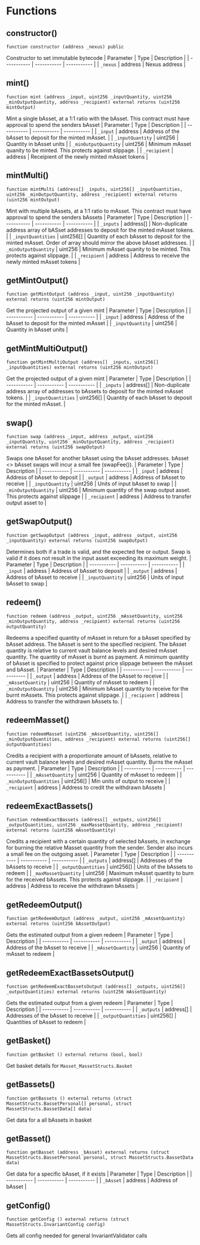 # Functions

## constructor()
`function constructor (address _nexus) public`

Constructor to set immutable bytecode
| Parameter   | Type        | Description |
| ----------- | ----------- | ----------- | 
| `_nexus` | address | Nexus address |

## mint()
`function mint (address _input, uint256 _inputQuantity, uint256 _minOutputQuantity, address _recipient) external returns (uint256 mintOutput)`

Mint a single bAsset, at a 1:1 ratio with the bAsset. This contract must have approval to spend the senders bAsset
| Parameter   | Type        | Description |
| ----------- | ----------- | ----------- | 
| `_input` | address | Address of the bAsset to deposit for the minted mAsset. |
| `_inputQuantity` | uint256 | Quantity in bAsset units |
| `_minOutputQuantity` | uint256 | Minimum mAsset quanity to be minted. This protects against slippage. |
| `_recipient` | address | Receipient of the newly minted mAsset tokens |

## mintMulti()
`function mintMulti (address[] _inputs, uint256[] _inputQuantities, uint256 _minOutputQuantity, address _recipient) external returns (uint256 mintOutput)`

Mint with multiple bAssets, at a 1:1 ratio to mAsset. This contract must have approval to spend the senders bAssets
| Parameter   | Type        | Description |
| ----------- | ----------- | ----------- | 
| `_inputs` | address[] | Non-duplicate address array of bASset addresses to deposit for the minted mAsset tokens. |
| `_inputQuantities` | uint256[] | Quantity of each bAsset to deposit for the minted mAsset.Order of array should mirror the above bAsset addresses. |
| `_minOutputQuantity` | uint256 | Minimum mAsset quanity to be minted. This protects against slippage. |
| `_recipient` | address | Address to receive the newly minted mAsset tokens |

## getMintOutput()
`function getMintOutput (address _input, uint256 _inputQuantity) external returns (uint256 mintOutput)`

Get the projected output of a given mint
| Parameter   | Type        | Description |
| ----------- | ----------- | ----------- | 
| `_input` | address | Address of the bAsset to deposit for the minted mAsset |
| `_inputQuantity` | uint256 | Quantity in bAsset units |

## getMintMultiOutput()
`function getMintMultiOutput (address[] _inputs, uint256[] _inputQuantities) external returns (uint256 mintOutput)`

Get the projected output of a given mint
| Parameter   | Type        | Description |
| ----------- | ----------- | ----------- | 
| `_inputs` | address[] | Non-duplicate address array of addresses to bAssets to deposit for the minted mAsset tokens. |
| `_inputQuantities` | uint256[] | Quantity of each bAsset to deposit for the minted mAsset. |

## swap()
`function swap (address _input, address _output, uint256 _inputQuantity, uint256 _minOutputQuantity, address _recipient) external returns (uint256 swapOutput)`

Swaps one bAsset for another bAsset using the bAsset addresses.bAsset <> bAsset swaps will incur a small fee (swapFee()).
| Parameter   | Type        | Description |
| ----------- | ----------- | ----------- | 
| `_input` | address | Address of bAsset to deposit |
| `_output` | address | Address of bAsset to receive |
| `_inputQuantity` | uint256 | Units of input bAsset to swap |
| `_minOutputQuantity` | uint256 | Minimum quantity of the swap output asset. This protects against slippage |
| `_recipient` | address | Address to transfer output asset to |

## getSwapOutput()
`function getSwapOutput (address _input, address _output, uint256 _inputQuantity) external returns (uint256 swapOutput)`

Determines both if a trade is valid, and the expected fee or output.Swap is valid if it does not result in the input asset exceeding its maximum weight.
| Parameter   | Type        | Description |
| ----------- | ----------- | ----------- | 
| `_input` | address | Address of bAsset to deposit |
| `_output` | address | Address of bAsset to receive |
| `_inputQuantity` | uint256 | Units of input bAsset to swap |

## redeem()
`function redeem (address _output, uint256 _mAssetQuantity, uint256 _minOutputQuantity, address _recipient) external returns (uint256 outputQuantity)`

Redeems a specified quantity of mAsset in return for a bAsset specified by bAsset address.The bAsset is sent to the specified recipient.The bAsset quantity is relative to current vault balance levels and desired mAsset quantity.The quantity of mAsset is burnt as payment.A minimum quantity of bAsset is specified to protect against price slippage between the mAsset and bAsset.
| Parameter   | Type        | Description |
| ----------- | ----------- | ----------- | 
| `_output` | address | Address of the bAsset to receive |
| `_mAssetQuantity` | uint256 | Quantity of mAsset to redeem |
| `_minOutputQuantity` | uint256 | Minimum bAsset quantity to receive for the burnt mAssets. This protects against slippage. |
| `_recipient` | address | Address to transfer the withdrawn bAssets to. |

## redeemMasset()
`function redeemMasset (uint256 _mAssetQuantity, uint256[] _minOutputQuantities, address _recipient) external returns (uint256[] outputQuantities)`

Credits a recipient with a proportionate amount of bAssets, relative to current vaultbalance levels and desired mAsset quantity. Burns the mAsset as payment.
| Parameter   | Type        | Description |
| ----------- | ----------- | ----------- | 
| `_mAssetQuantity` | uint256 | Quantity of mAsset to redeem |
| `_minOutputQuantities` | uint256[] | Min units of output to receive |
| `_recipient` | address | Address to credit the withdrawn bAssets |

## redeemExactBassets()
`function redeemExactBassets (address[] _outputs, uint256[] _outputQuantities, uint256 _maxMassetQuantity, address _recipient) external returns (uint256 mAssetQuantity)`

Credits a recipient with a certain quantity of selected bAssets, in exchange for burning the relative Masset quantity from the sender. Sender also incurs a small fee on the outgoing asset.
| Parameter   | Type        | Description |
| ----------- | ----------- | ----------- | 
| `_outputs` | address[] | Addresses of the bAssets to receive |
| `_outputQuantities` | uint256[] | Units of the bAssets to redeem |
| `_maxMassetQuantity` | uint256 | Maximum mAsset quantity to burn for the received bAssets. This protects against slippage. |
| `_recipient` | address | Address to receive the withdrawn bAssets |

## getRedeemOutput()
`function getRedeemOutput (address _output, uint256 _mAssetQuantity) external returns (uint256 bAssetOutput)`

Gets the estimated output from a given redeem
| Parameter   | Type        | Description |
| ----------- | ----------- | ----------- | 
| `_output` | address | Address of the bAsset to receive |
| `_mAssetQuantity` | uint256 | Quantity of mAsset to redeem |

## getRedeemExactBassetsOutput()
`function getRedeemExactBassetsOutput (address[] _outputs, uint256[] _outputQuantities) external returns (uint256 mAssetQuantity)`

Gets the estimated output from a given redeem
| Parameter   | Type        | Description |
| ----------- | ----------- | ----------- | 
| `_outputs` | address[] | Addresses of the bAsset to receive |
| `_outputQuantities` | uint256[] | Quantities of bAsset to redeem |

## getBasket()
`function getBasket () external returns (bool, bool)`

Get basket details for `Masset_MassetStructs.Basket`

## getBassets()
`function getBassets () external returns (struct MassetStructs.BassetPersonal[] personal, struct MassetStructs.BassetData[] data)`

Get data for a all bAssets in basket

## getBasset()
`function getBasset (address _bAsset) external returns (struct MassetStructs.BassetPersonal personal, struct MassetStructs.BassetData data)`

Get data for a specific bAsset, if it exists
| Parameter   | Type        | Description |
| ----------- | ----------- | ----------- | 
| `_bAsset` | address | Address of bAsset |

## getConfig()
`function getConfig () external returns (struct MassetStructs.InvariantConfig config)`

Gets all config needed for general InvariantValidator calls

